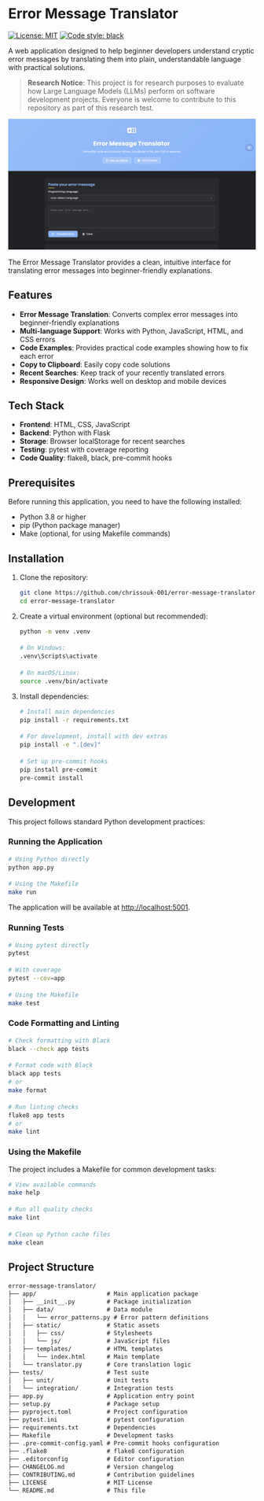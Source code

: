 # Error Message Translator

[![License: MIT](https://img.shields.io/badge/License-MIT-blue.svg)](https://opensource.org/licenses/MIT)
[![Code style: black](https://img.shields.io/badge/code%20style-black-000000.svg)](https://github.com/psf/black)

A web application designed to help beginner developers understand cryptic error messages by translating them into plain, understandable language with practical solutions.

> **Research Notice**: This project is for research purposes to evaluate how Large Language Models (LLMs) perform on software development projects. Everyone is welcome to contribute to this repository as part of this research test.

![Error Message Translator Interface](screenshots/interface_screenshot.png)

The Error Message Translator provides a clean, intuitive interface for translating error messages into beginner-friendly explanations.

## Features

- **Error Message Translation**: Converts complex error messages into beginner-friendly explanations
- **Multi-language Support**: Works with Python, JavaScript, HTML, and CSS errors
- **Code Examples**: Provides practical code examples showing how to fix each error
- **Copy to Clipboard**: Easily copy code solutions
- **Recent Searches**: Keep track of your recently translated errors
- **Responsive Design**: Works well on desktop and mobile devices

## Tech Stack

- **Frontend**: HTML, CSS, JavaScript
- **Backend**: Python with Flask
- **Storage**: Browser localStorage for recent searches
- **Testing**: pytest with coverage reporting
- **Code Quality**: flake8, black, pre-commit hooks

## Prerequisites

Before running this application, you need to have the following installed:

- Python 3.8 or higher
- pip (Python package manager)
- Make (optional, for using Makefile commands)

## Installation

1. Clone the repository:
   ```bash
   git clone https://github.com/chrissouk-001/error-message-translator.git
   cd error-message-translator
   ```

2. Create a virtual environment (optional but recommended):
   ```bash
   python -m venv .venv
   
   # On Windows:
   .venv\Scripts\activate
   
   # On macOS/Linux:
   source .venv/bin/activate
   ```

3. Install dependencies:
   ```bash
   # Install main dependencies
   pip install -r requirements.txt
   
   # For development, install with dev extras
   pip install -e ".[dev]"
   
   # Set up pre-commit hooks
   pip install pre-commit
   pre-commit install
   ```

## Development

This project follows standard Python development practices:

### Running the Application

```bash
# Using Python directly
python app.py

# Using the Makefile
make run
```

The application will be available at [http://localhost:5001](http://localhost:5001).

### Running Tests

```bash
# Using pytest directly
pytest

# With coverage
pytest --cov=app

# Using the Makefile
make test
```

### Code Formatting and Linting

```bash
# Check formatting with Black
black --check app tests

# Format code with Black
black app tests
# or
make format

# Run linting checks
flake8 app tests
# or
make lint
```

### Using the Makefile

The project includes a Makefile for common development tasks:

```bash
# View available commands
make help

# Run all quality checks
make lint

# Clean up Python cache files
make clean
```

## Project Structure

```
error-message-translator/
├── app/                    # Main application package
│   ├── __init__.py         # Package initialization
│   ├── data/               # Data module
│   │   └── error_patterns.py # Error pattern definitions
│   ├── static/             # Static assets
│   │   ├── css/            # Stylesheets
│   │   └── js/             # JavaScript files
│   ├── templates/          # HTML templates
│   │   └── index.html      # Main template
│   └── translator.py       # Core translation logic
├── tests/                  # Test suite
│   ├── unit/               # Unit tests
│   └── integration/        # Integration tests
├── app.py                  # Application entry point
├── setup.py                # Package setup
├── pyproject.toml          # Project configuration
├── pytest.ini              # pytest configuration
├── requirements.txt        # Dependencies
├── Makefile                # Development tasks
├── .pre-commit-config.yaml # Pre-commit hooks configuration
├── .flake8                 # flake8 configuration
├── .editorconfig           # Editor configuration
├── CHANGELOG.md            # Version changelog
├── CONTRIBUTING.md         # Contribution guidelines
├── LICENSE                 # MIT License
└── README.md               # This file
```